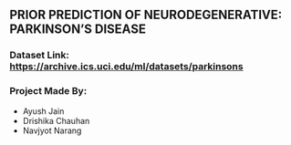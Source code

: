 ## PRIOR PREDICTION OF NEURODEGENERATIVE: PARKINSON’S DISEASE

### Dataset Link: https://archive.ics.uci.edu/ml/datasets/parkinsons

### Project Made By:
* Ayush Jain 
* Drishika Chauhan
* Navjyot Narang
